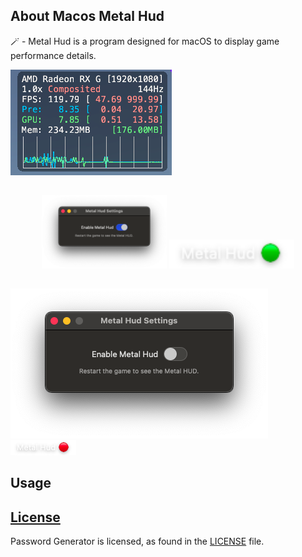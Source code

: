 ## About Macos Metal Hud

🪄 - Metal Hud is a program designed for macOS to display game performance details.

![](/Images/Hud.png)

##

<p align="center">
  <img src="/Images/WindowEnable.png" alt="Image 1" width="200"/>
  <img src="/Images/StatusBarEnable.png" alt="Image 2" width="200"/>
</p>


##
![Window Disable](/Images/WindowDisable.png)  ![StatusBar Disable](/Images/StatusBarDisable.png)
##

## Usage


## [License][license]
Password Generator is licensed, as found in the [LICENSE][license] file.

[license]: LICENSE
